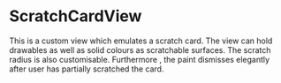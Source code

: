 # ScratchCardView

This is a custom view which emulates a scratch card. The view can hold drawables as well as solid colours as scratchable surfaces. The scratch radius is also customisable. Furthermore , the paint dismisses elegantly after user has partially scratched the card.
